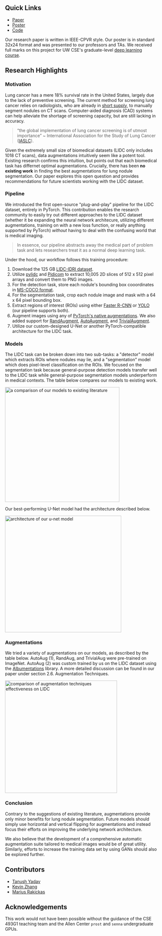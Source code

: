 
## Quick Links

- [Paper](https://drive.google.com/file/d/1bTLZDiEBEa07ajSySLb1_KffAw6OFiU_/view?usp=sharing)
- [Poster](https://drive.google.com/file/d/10KH6hrYE4J8k_6ep9odKOyde56Urh13k/view?usp=sharing)
- [Code](https://github.com/kzhang-20/lidc-segmentation)

Our research paper is written in IEEE-CPVR style. Our poster is in standard 32x24 format and was presented to our professors and TAs. We received full marks on this project for UW CSE's graduate-level [deep learning course](https://courses.cs.washington.edu/courses/cse493g1/23sp/).

## Research Highlights

### Motivation

Lung cancer has a mere 18% survival rate in the United States, largely due to the lack of preventive screening. The current method for screening lung cancer relies on radiologists, who are already in [short supply](https://www.acr.org/Practice-Management-Quality-Informatics/ACR-Bulletin/Articles/March-2022/The-Radiology-Labor-Shortage), to manually segment nodules on CT scans. Computer-aided diagnosis (CAD) systems can help alleviate the shortage of screening capacity, but are still lacking in accuracy.

> “the global implementation of lung cancer screening is of utmost importance” ~ International Association for the Study of Lung Cancer ([IASLC](https://doi.org/10.1016/j.jtho.2021.11.008)).

Given the extremely small size of biomedical datasets (LIDC only includes 1018 CT scans), data augmentations intuitively seem like a potent tool. Existing research confirms this intuition, but points out that each biomedical task has differnet optimal augmentations. Crucially, there has been **no existing work** in finding the best augmentations for lung nodule segmentation. Our paper explores this open question and provides recommendations for future scientists working with the LIDC dataset.

### Pipeline

We introduced the first open-source "plug-and-play" pipeline for the LIDC dataset, entirely in PyTorch. This contribution enables the research community to easily try out different approaches to the LIDC dataset (whether it be expanding the neural network architecure, utilizing different augmentations, training on with a new loss function,  or really anything supported by PyTorch) *without* having to deal with the confusing world that is medical imaging. 

> In essence, our pipeline abstracts away the medical part of problem task and lets researchers treat it as a normal deep learning task.

Under the hood, our workflow follows this training procedure:
 
1. Download the 125 GB [LIDC-IDRI dataset](https://wiki.cancerimagingarchive.net/pages/viewpage.action?pageId=1966254).
2. Utilize [pylidc](https://pylidc.github.io) and [Pidicom](https://github.com/pydicom/pydicom) to extract 10,005 2D slices of 512 x 512 pixel arrays and convert them to PNG images.
3. For the detection task, store each nodule's bounding box cooordinates in [MS-COCO format](https://cocodataset.org/#format-data).
4. For the segmentation task, crop each nodule image and mask with a 64 x 64 pixel bounding box.
5. Extract regions of interest (ROIs) using either [Faster R-CNN](https://arxiv.org/abs/1506.01497) or [YOLO](https://arxiv.org/abs/1506.02640) (our pipeline supports both).
6. Augment images using any of [PyTorch's native augmentations](https://pytorch.org/vision/main/transforms.html). We also added support for [RandAugment](https://arxiv.org/abs/1909.13719), [AutoAugment](https://arxiv.org/abs/1805.09501), and [TrivialAugment](https://arxiv.org/abs/2103.10158).
7. Utilize our custom-designed U-Net or another PyTorch-compatible architecture for the LIDC task.

### Models

The LIDC task can be broken down into two sub-tasks: a "detector" model which extracts ROIs where nodules may lie, and a "segmentation" model which does pixel-level classification on the ROIs. We focused on the segmentation task because general-purpose detection models transfer well to the LIDC task while general-purpose segmentation models underperform in medical contexts. The table below compares our models to existing work.

<img width="377" alt="a comparison of our models to existing literature" src="https://github.com/yadavta/lidc-segmentation/assets/20195205/b64337c5-f696-4193-ac51-cf1c84930228">

Our best-performing U-Net model had the architecture described below.


<img width="383" alt="architecture of our u-net model" src="https://github.com/yadavta/lidc-segmentation/assets/20195205/717cd9a4-d50a-40a3-b998-e810a5479045">

### Augmentations

We tried a variety of augmentations on our models, as described by the table below. AutoAug (1), RandAug, and TrivialAug were pre-trained on ImageNet. AutoAug (2) was custom trained by us on the LIDC dataset using the [Albumentations](https://github.com/albumentations-team/albumentations) library. A more detailed discussion can be found in our paper under section 2.6. Augmentation Techniques.

<img width="369" alt="comparison of augmentation techniques effectiveness on LIDC" src="https://github.com/yadavta/lidc-segmentation/assets/20195205/f9476a84-2993-4d85-a063-610b2c1c6355">

### Conclusion

Contrary to the suggestions of existing literature, augmentations provide only minor benefits for lung nodule segmentation. Future models should simply use horizontal and vertical flipping for augmentations and instead focus their efforts on improving the underlying network architecture.

We also believe that the development of a comprehensive automatic augmentation suite tailored to medical images would be of great utility. Similarly, efforts to increase the training data set by using GANs should also be explored further.

## Contributors

- [Tanush Yadav](https://www.linkedin.com/in/tanushyadav/)
- [Kevin Zhang](mailto:kzhang20@cs.washington.edu)
- [Marius Rakickas](https://www.linkedin.com/in/marius-rakickas/)

## Acknowledgements

This work would not have been possible without the guidance of the CSE 493G1 teaching team and the Allen Center `prost` and `senna` undergraduate GPUs.

